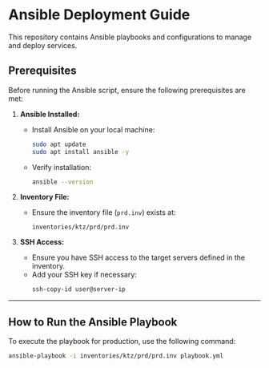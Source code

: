 # Ansible Deployment Guide

This repository contains Ansible playbooks and configurations to manage and deploy services.

## Prerequisites

Before running the Ansible script, ensure the following prerequisites are met:

1. **Ansible Installed:**
   - Install Ansible on your local machine:
     ```bash
     sudo apt update
     sudo apt install ansible -y
     ```
   - Verify installation:
     ```bash
     ansible --version
     ```

2. **Inventory File:**
   - Ensure the inventory file (`prd.inv`) exists at:
     ```
     inventories/ktz/prd/prd.inv
     ```

3. **SSH Access:**
   - Ensure you have SSH access to the target servers defined in the inventory.
   - Add your SSH key if necessary:
     ```bash
     ssh-copy-id user@server-ip
     ```

---

## How to Run the Ansible Playbook

To execute the playbook for production, use the following command:

```bash
ansible-playbook -i inventories/ktz/prd/prd.inv playbook.yml
